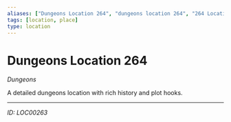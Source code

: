 ```yaml
---
aliases: ["Dungeons Location 264", "dungeons location 264", "264 Location Dungeons"]
tags: [location, place]
type: location
---
```


# Dungeons Location 264

*Dungeons*

A detailed dungeons location with rich history and plot hooks.

---
*ID: LOC00263*
